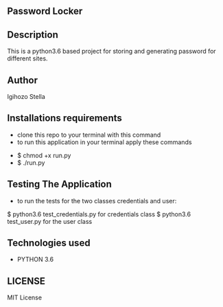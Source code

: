 ## Password Locker

## Description

This is a python3.6 based project for storing and generating password for different sites.

## Author

Igihozo Stella

## Installations requirements

- clone this repo to your terminal with this command
- to run this application in your terminal apply these commands
* $ chmod +x run.py
* $ ./run.py
## Testing The Application

* to run the tests for the two classes credentials and user:

$ python3.6 test_credentials.py for credentials class
$ python3.6 test_user.py for the user class

## Technologies used

- PYTHON 3.6

## LICENSE

MIT License
